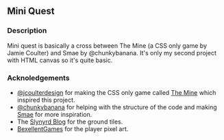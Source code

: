 ## Mini Quest
### Description
Mini quest is basically a cross between The Mine (a CSS only game by Jamie Coulter) and Smae by @chunkybanana. It's only my second project with HTML canvas so it's quite basic.

### Acknoledgements
- [@jcoulterdesign](https://codepen.io/jcoulterdesign) for making the CSS only game called [The Mine](https://codepen.io/jcoulterdesign/pen/NOMeEb?editors=1010) which inspired this project.
- [@chunkybanana](https://github.com/chunkybanana) for helping with the structure of the code and making [Smae](https://smae.surge.sh) for more inspiration.
- The [Slynyrd Blog](https://www.slynyrd.com/blog/2019/8/27/pixelblog-20-top-down-tiles) for the ground tiles.
- [BexellentGames](https://www.gamedevmarket.net/member/bexcellent-games/) for the player pixel art.
